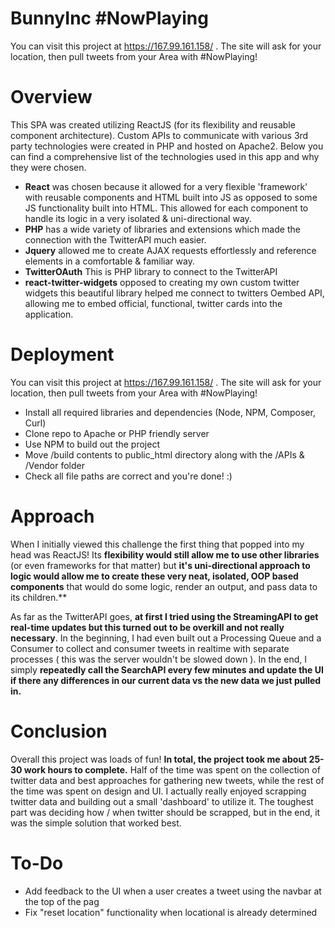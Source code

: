 # BunnyInc #NowPlaying
You can visit this project at https://167.99.161.158/ . The site will ask for your location, then pull tweets from your Area with #NowPlaying!

# Overview

This SPA was created utilizing ReactJS (for its flexibility and reusable component architecture). Custom APIs to communicate with various 3rd party technologies were created in PHP and hosted on Apache2. Below you can find a comprehensive list of the technologies used in this app and why they were chosen.

  - **React** was chosen because it allowed for a very flexible 'framework' with reusable components and HTML built into JS as opposed to some JS functionality built into HTML. This allowed for each component to handle its logic in a very isolated & uni-directional way. 
  - **PHP** has a wide variety of libraries and extensions which made the connection with the TwitterAPI much easier.
  - **Jquery** allowed me to create AJAX requests effortlessly and reference elements in a comfortable & familiar way.
  - **TwitterOAuth** This is PHP library to connect to the TwitterAPI
  - **react-twitter-widgets** opposed to creating my own custom twitter widgets this beautiful library helped me connect to twitters Oembed API, allowing me to embed official, functional, twitter cards into the application.



# Deployment
You can visit this project at https://167.99.161.158/ . The site will ask for your location, then pull tweets from your Area with #NowPlaying!
 - Install all required libraries and dependencies (Node, NPM, Composer, Curl)
 - Clone repo to Apache or PHP friendly server
 - Use NPM to build out the project
 - Move /build contents to public_html directory along with the /APIs & /Vendor folder
 - Check all file paths are correct and you're done! :) 

# Approach

When I initially viewed this challenge the first thing that popped into my head was ReactJS! Its **flexibility would still allow me to use other libraries** (or even frameworks for that matter) but **it's uni-directional approach to logic would allow me to create these very neat, isolated, OOP based components** that would do some logic, render an output, and pass data to its children.** 

As far as the TwitterAPI goes, **at first I tried using the StreamingAPI to get real-time updates but this turned out to be overkill and not really necessary**. In the beginning, I had even built out a Processing Queue and a Consumer to collect and consumer tweets in realtime with separate processes ( this was the server wouldn't be slowed down ). In the end, I simply **repeatedly call the SearchAPI every few minutes and update the UI if there any differences in our current data vs the new data we just pulled in.**

# Conclusion

Overall this project was loads of fun! **In total, the project took me about 25-30 work hours to complete.** Half of the time was spent on the collection of twitter data and best approaches for gathering new tweets, while the rest of the time was spent on design and UI. I actually really enjoyed scrapping twitter data and building out a small 'dashboard' to utilize it. The toughest part was deciding how / when twitter should be scrapped, but in the end, it was the simple solution that worked best.

# To-Do

 - Add feedback to the UI when a user creates a tweet using the navbar at the top of the pag
 - Fix "reset location" functionality when locational is already determined
